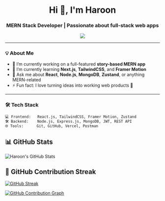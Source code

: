 <h1 align="center">Hi 👋, I'm Haroon</h1>
<h3 align="center">MERN Stack Developer | Passionate about full-stack web apps</h3>

<p align="center">
  <img src="https://readme-typing-svg.herokuapp.com?center=true&lines=Self-taught+Developer;MERN+Stack+Specialist;Always+learning+new+techs;Let's+build+together!" />
</p>

---

### 💡 About Me

- 🔭 I’m currently working on a full-featured **story-based MERN app**
- 🌱 I’m currently learning **Next.js**, **TailwindCSS**, and **Framer Motion**
- 💬 Ask me about **React**, **Node.js**, **MongoDB**, **Zustand**, or anything MERN-related
- ⚡ Fun fact: I love turning ideas into working web products 🚀

---

### 🛠️ Tech Stack

```bash
💻 Frontend:   React.js, TailwindCSS, Framer Motion, Zustand
🛠️ Backend:    Node.js, Express.js, MongoDB, JWT, REST API
🌐 Tools:      Git, GitHub, Vercel, Postman
```
## 📊 GitHub Stats

![Haroon's GitHub Stats](https://github-readme-stats.vercel.app/api?username=haroonkpk&show_icons=true&theme=radical)

## 👑 GitHub Contribution Streak

[![GitHub Streak](https://streak-stats.demolab.com?user=haroonkpk&theme=radical)](https://git.io/streak-stats)

[![GitHub Contribution Graph](https://github-readme-activity-graph.cyclic.app/graph?username=haroonkpk&theme=react-dark&area=true)](https://activity-graph.herokuapp.com/graph?username=haroonkpk&theme=react-dark&area=true
)



